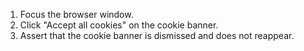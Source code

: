 1. Focus the browser window.
2. Click "Accept all cookies" on the cookie banner.
3. Assert that the cookie banner is dismissed and does not reappear.